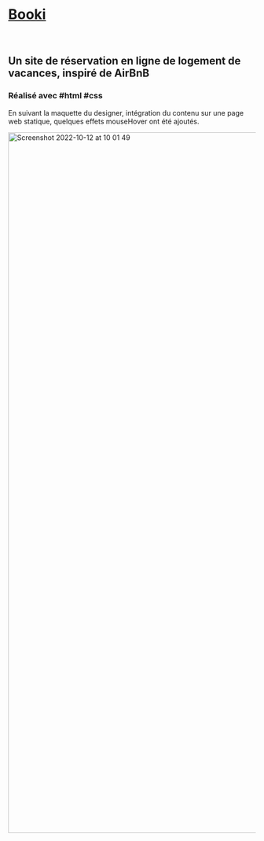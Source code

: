 # <a href="https://yanncls.github.io/Booki/">Booki</a>
<br/>

## Un site de réservation en ligne de logement de vacances, inspiré de AirBnB

### Réalisé avec #html #css

En suivant la maquette du designer, intégration du contenu sur une page web statique, quelques effets mouseHover ont été ajoutés.

<img width="1425" alt="Screenshot 2022-10-12 at 10 01 49" src="https://user-images.githubusercontent.com/91957898/195287341-13c2af3c-1664-4201-aada-b26c24314eff.png">
